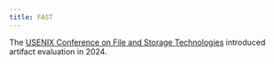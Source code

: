 ```yaml
---
title: FAST
---
```


The [USENIX Conference on File and Storage Technologies](https://www.usenix.org/conferences/byname/146) introduced artifact evaluation in 2024.
